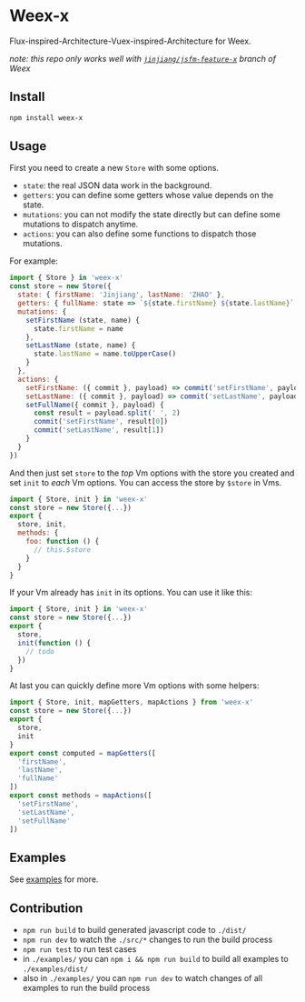 # Weex-x

Flux-inspired-Architecture-Vuex-inspired-Architecture for Weex.

_note: this repo only works well with [`jinjiang/jsfm-feature-x`](https://github.com/jinjiang/weex/tree/jsfm-feature-x) branch of Weex_

## Install

```bash
npm install weex-x
```

## Usage

First you need to create a new `Store` with some options.

* `state`: the real JSON data work in the background.
* `getters`: you can define some getters whose value depends on the state.
* `mutations`: you can not modify the state directly but can define some mutations to dispatch anytime.
* `actions`: you can also define some functions to dispatch those mutations.

For example:

```javascript
import { Store } in 'weex-x'
const store = new Store({
  state: { firstName: 'Jinjiang', lastName: 'ZHAO' },
  getters: { fullName: state => `${state.firstName} ${state.lastName}` },
  mutations: {
    setFirstName (state, name) {
      state.firstName = name
    },
    setLastName (state, name) {
      state.lastName = name.toUpperCase()
    }
  },
  actions: {
    setFirstName: ({ commit }, payload) => commit('setFirstName', payload),
    setLastName: ({ commit }, payload) => commit('setLastName', payload),
    setFullName({ commit }, payload) {
      const result = payload.split(' ', 2)
      commit('setFirstName', result[0])
      commit('setLastName', result[1])
    }
  }
})
```

And then just set `store` to the *top* Vm options with the store you created and set `init` to *each* Vm options. You can access the store by `$store` in Vms.

```javascript
import { Store, init } in 'weex-x'
const store = new Store({...})
export {
  store, init,
  methods: {
    foo: function () {
      // this.$store
    }
  }
}
```

If your Vm already has `init` in its options. You can use it like this:

```javascript
import { Store, init } in 'weex-x'
const store = new Store({...})
export {
  store,
  init(function () {
    // todo
  })
}
```

At last you can quickly define more Vm options with some helpers:

```javascript
import { Store, init, mapGetters, mapActions } from 'weex-x'
const store = new Store({...})
export {
  store,
  init
}
export const computed = mapGetters([
  'firstName',
  'lastName',
  'fullName'
])
export const methods = mapActions([
  'setFirstName',
  'setLastName',
  'setFullName'
])
```

## Examples

See [examples](./examples/) for more.

## Contribution

* `npm run build` to build generated javascript code to `./dist/`
* `npm run dev` to watch the `./src/*` changes to run the build process
* `npm run test` to run test cases
* in `./examples/` you can `npm i && npm run build` to build all examples to `./examples/dist/`
* also in `./examples/` you can `npm run dev` to watch changes of all examples to run the build process
